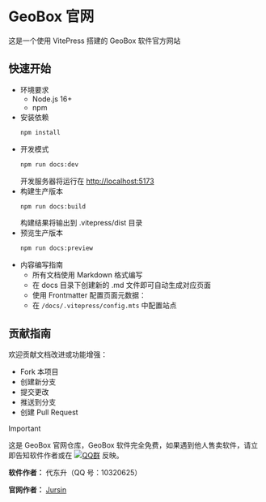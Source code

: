 # GeoBox 官网

这是一个使用 VitePress 搭建的 GeoBox 软件官方网站

## 快速开始
- 环境要求
  - Node.js 16+
  - npm
- 安装依赖
  ```bash
  npm install
  ```
- 开发模式
  ```bash
  npm run docs:dev
  ```
  开发服务器将运行在 [http://localhost:5173](http://localhost:5173)
- 构建生产版本
  ```bash
  npm run docs:build
  ```
  构建结果将输出到 .vitepress/dist 目录
- 预览生产版本
  ```bash
  npm run docs:preview
- 内容编写指南
  - 所有文档使用 Markdown 格式编写
  - 在 docs 目录下创建新的 .md 文件即可自动生成对应页面
  - 使用 Frontmatter 配置页面元数据：
  - 在 `/docs/.vitepress/config.mts` 中配置站点

## 贡献指南
欢迎贡献文档改进或功能增强：

- Fork 本项目
- 创建新分支
- 提交更改
- 推送到分支
- 创建 Pull Request

> [!important]
> 这是 GeoBox 官网仓库，GeoBox 软件完全免费，如果遇到他人售卖软件，请立即告知软件作者或在 [![QQ群](https://img.shields.io/badge/-QQ%E7%BE%A4%EF%BD%9C1025239875-blue?style=flat&logo=QQ)](https://qm.qq.com/q/5qsNgfa6fm) 反映。

**软件作者：** 代东升（QQ 号：10320625）

**官网作者：** [Jursin](https://bonjour.bio/jursin)